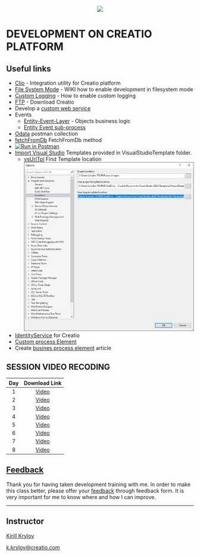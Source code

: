 <p align="center">
    <a href="https://www.creatio.com/">
            <img src="https://github.com/kirillkrylov/ImagesAndPages/wiki/Img/accelerateBannerBlue.png">
    </a>
</p>


# DEVELOPMENT ON CREATIO PLATFORM

## Useful links
- [Clio][clio] - Integration utility for Creatio platform
- [File System Mode][fsmode] - WIKI how to enable development in filesystem mode
- [Custom Logging][nlog] - How to enable custom logging
- [FTP] - Download Creatio
- Develop a [custom web service][custom_web_service]
- Events
	- [Entity-Event-Layer][entityEventLayer] - Objects business logic
	- [Entity Event sub-process][eventSubProcess]
- [Odata] postman collection
- [fetchFromDb] FetchFromDb method
- [![Run in Postman](https://run.pstmn.io/button.svg)](https://app.getpostman.com/run-collection/2351701-7ac6b9e8-afde-4260-baf1-3e6d8177acf1?action=collection%2Ffork&collection-url=entityId%3D2351701-7ac6b9e8-afde-4260-baf1-3e6d8177acf1%26entityType%3Dcollection%26workspaceId%3D2db9bb58-2e58-40d2-8e49-7881a99d9962#?env%5BDevTraining%5D=W3sia2V5IjoiQmFzZVVyaSIsInZhbHVlIjoiaHR0cDovL2tfa3J5bG92OjcwNzAvIiwiZW5hYmxlZCI6dHJ1ZX0seyJrZXkiOiJVc2VyTmFtZSIsInZhbHVlIjoiU3VwZXJ2aXNvciIsImVuYWJsZWQiOnRydWV9LHsia2V5IjoiVXNlclBhc3N3b3JkIiwidmFsdWUiOiJTdXBlcnZpc29yIiwiZW5hYmxlZCI6dHJ1ZX0seyJrZXkiOiJCUE1DU1JGIiwidmFsdWUiOiIiLCJlbmFibGVkIjp0cnVlfV0=)
- [Import Visual Studio][vsTpl] Templates provided in VisualStudioTemplate folder.
	- [vsUrlTpl] Find Template location ![Image](/Images/VS_ItemTemplate.png)
- [IdentityService][IdentityService] for Creatio 
- [Custom process Element][cpe]
- Create [busines process element][busines process element] article

## SESSION VIDEO RECODING
|Day|Download Link|
|:--:|:--:|
|1|[Video][d1v]|
|2|[Video][d2v]|
|3|[Video][d3v]|
|4|[Video][d4v]|
|5|[Video][d5v]|
|6|[Video][d6v]|
|7|[Video][d7v]|
|8|[Video][d8v]| 



## [Feedback][feedBackForm]
Thank you for having taken development training with me. In order to make this class better, please offer your [feedback][feedBackForm] through feedback form. It is very important for me to know where and how I can improve.

---
## Instructor
[Kirill Krylov][about]


<a href="mailto:k.krylov@creatio.com">k.krylov@creatio.com</a><br />


<!-- Named Links -->
[d1v]: https://creatio-global.zoom.us/rec/share/mguCV2lBkVHU7biDNCv-lxJwkzMZlJWduUo1MrCzJ0E0fI0E_4gHx6XoxjTkBmZX.PLdppQx9EIxvAnyl
[d2v]: https://creatio-global.zoom.us/rec/share/oaFj7XNZ8wBQjR1nGcbLaEdA0L40Qj5BL-hFkT4GtFgVkWQvNVHcvLBWhRS2MtYk.RUnarBk5niW6s9T0
[d3v]:https://creatio-global.zoom.us/rec/share/Jk8h0pGB6qQlsXNGOBG-VRkgm8WKjgiDJ48f6bVRLlttELBlpSlAPuxD4ZBm83UU.qeIuZTT7dHbruUlJ
[d4v]:https://creatio-global.zoom.us/rec/share/wtvFHsNXv4jllyQKmKwTYj2QcEAM-E6BsQtVZMY-07S_y-TBTrNfJtJ9anfIWNZs.WeV2BR3gucrqUQsR
[d5v]: https://creatio-global.zoom.us/rec/share/wwWxz3RY8X4EVSEu5JIdoK9dm21w41js9TgYqQj-HmyZNq-K4VX6EQTIYClV469w.ca0a69AQCm8peFw2
[d6v]:https://creatio-global.zoom.us/rec/share/Nh9tYJ_Yc28_jC-QOhjfDIiUKiwB-s4wZb0eC4lUehkXo_DZdf_02tGmDqLuOSUu.3ZUT67pKkJjnSNac
[d7v]:https://creatio-global.zoom.us/rec/share/rPB8YWrB5hReAZMpW-PN9JSqiI5pj0puXw6MvF3AOaou__X_tJGArCcXcJrudT_E.uagLbLjk7hBa78vF
[d8v]: https://creatio-global.zoom.us/rec/share/TUJY3C0H7tPmxmya1DbkEe7-xb9c4PJJdb6xArBhfOPDM4q6mc9ZiEc7TC37b-CR.qjtAiTZpFVxU-lKa

<!-- Links -->
[clio]:https://github.com/Advance-Technologies-Foundation/clio
[fsmode]:https://github.com/Academy-Creatio/TrainingProgramm/wiki/Enable-development-in-FileSystem-Mode
[nlog]:https://github.com/Academy-Creatio/TrainingProgramm/wiki/Custom-Logging-with-NLog
[oData]:https://documenter.getpostman.com/view/10204500/SztHX5Qb?version=latest
[vsTpl]:https://docs.microsoft.com/en-us/visualstudio/ide/how-to-create-item-templates?view=vs-2019
[vsUrlTpl]:https://docs.microsoft.com/en-us/visualstudio/ide/how-to-locate-and-organize-project-and-item-templates?view=vs-2022#user-templates
[ftp]:http://ftp.bpmonline.com/support/downloads/!Release/installation_files/7.18.0/
[about]:https://github.com/kirillkrylov/ImagesAndPages/wiki/Kirill-Krylov,-CPA
[entityEventLayer]:https://academy.creatio.com/docs/developer/back_end_development/objects_business_logic/overview
[eventSubProcess]:https://academy.creatio.com/docs/user/bpm_tools/process_elements_reference/event_sub-process/event_sub_process_element
[fetchFromDb]: https://academy.creatio.com/api/netcoreapi/7.15.0/index.html#Terrasoft.Core~Terrasoft.Core.Entities.Entity~FetchFromDB.html
[feedBackForm]:https://forms.office.com/Pages/ResponsePage.aspx?id=-6Jce0OmhUOLOTaTQnDHFs1n4KjdfnVBtjvFqBN3Vk9UNTdVREtLSVo0TlBGSlFRRUM0Sk1WWTdNTi4u
[custom_web_service]: https://academy.creatio.com/docs/developer/back_end_development/web_services/overview#title-1243-1
[IdentityService]: https://github.com/Academy-Creatio/Episode-9

[cpe]:https://www.youtube.com/watch?v=qYzMWkCj414&t=4139s
[busines process element]: https://academy.creatio.com/docs/7-17/developer/front-end_development/creatio_development_cases/business_processes/creating_custom__%5Buser_task%5D_process_element